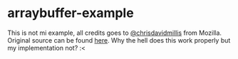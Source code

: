 # arraybuffer-example
This is not mi example, all credits goes to [@chrisdavidmillis](https://github.com/chrisdavidmills) from Mozilla. Original source can be found [here](https://github.com/mdn/fetch-examples/tree/master/fetch-array-buffer).
Why the hell does this work properly but my implementation not? :<
